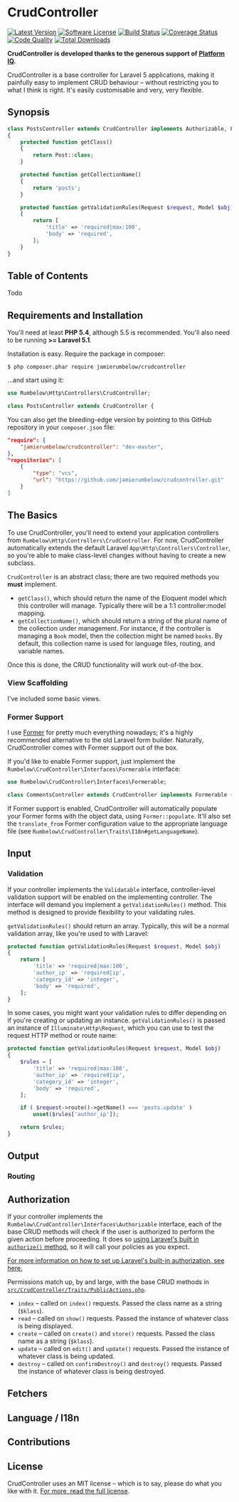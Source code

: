 # CrudController

[![Latest Version](https://img.shields.io/github/release/jamierumbelow/crudcontroller.svg)](https://github.com/jamierumbelow/crudcontroller/releases)
[![Software License](https://img.shields.io/badge/license-MIT-brightgreen.svg)](LICENSE.md)
[![Build Status](https://img.shields.io/scrutinizer/build/g/jamierumbelow/crudcontroller.svg)](https://scrutinizer-ci.com/g/jamierumbelow/crudcontroller/build-status/master)
[![Coverage Status](https://img.shields.io/scrutinizer/coverage/g/jamierumbelow/crudcontroller.svg)](https://scrutinizer-ci.com/g/jamierumbelow/crudcontroller/code-structure)
[![Code Quality](https://img.shields.io/scrutinizer/g/jamierumbelow/crudcontroller.svg)](https://scrutinizer-ci.com/g/jamierumbelow/crudcontroller/code-structure)
[![Total Downloads](https://img.shields.io/packagist/dt/jamierumbelow/crudcontroller.svg)](https://packagist.org/packages/jamierumbelow/crudcontroller)

**CrudController is developed thanks to the generous support of [Platform IQ](https://www.platformiq.com/).**

CrudController is a base controller for Laravel 5 applications, making it painfully easy to implement CRUD behaviour – without restricting you to what I think is right. It's easily customisable and very, very flexible.

## Synopsis

```php
class PostsController extends CrudController implements Authorizable, Formerable, Validatable
{
    protected function getClass()
    {
        return Post::class;
    }

    protected function getCollectionName()
    {
        return 'posts';
    }

    protected function getValidationRules(Request $request, Model $obj)
    {
        return [
            'title' => 'required|max:100',
            'body' => 'required',
        ];
    }
}
```

## Table of Contents

Todo

## Requirements and Installation

You'll need at least **PHP 5.4**, although 5.5 is recommended. You'll also need to be running **>= Laravel 5.1**.

Installation is easy. Require the package in composer:

    $ php composer.phar require jamierumbelow/crudcontroller

...and start using it:

```php
use Rumbelow\Http\Controllers\CrudController;

class PostsController extends CrudController {
```

You can also get the bleeding-edge version by pointing to this GitHub repository in your `composer.json` file:

```json
"require": {
    "jamierumbelow/crudcontroller": "dev-master",
},
"repositories": [
    {
        "type": "vcs",
        "url": "https://github.com/jamierumbelow/crudcontroller.git"
    }
]
```

## The Basics

To use CrudController, you'll need to extend your application controllers from `Rumbelow\Http\Controllers\CrudController`. For now, CrudController automatically extends the default Laravel `App\Http\Controllers\Controller`, so you're able to make class-level changes without having to create a new subclass.

`CrudController` is an abstract class; there are two required methods you **must** implement.

* `getClass()`, which should return the name of the Eloquent model which this controller will manage. Typically there will be a 1:1 controller:model mapping.
* `getCollectionName()`, which should return a string of the plural name of the collection under management. For instance, if the controller is managing a `Book` model, then the collection might be named `books`. By default, this collection name is used for language files, routing, and variable names.

Once this is done, the CRUD functionality will work out-of-the box.

### View Scaffolding

I've included some basic views.

### Former Support

I use [Former](https://github.com/formers/former) for pretty much everything nowadays; it's a highly recommended alternative to the old Laravel form builder. Naturally, CrudController comes with Former support out of the box.

If you'd like to enable Former support, just implement the `Rumbelow\CrudController\Interfaces\Formerable` interface:

```php
use Rumbelow\CrudController\Interfaces\Formerable;

class CommentsController extends CrudController implements Formerable {
```

If Former support is enabled, CrudController will automatically populate your Former forms with the object data, using `Former::populate`. It'll also set the `translate_from` Former configuration value to the appropriate language file (see `Rumbelow\CrudController\Traits\I18n#getLanguageName`).

## Input

### Validation

If your controller implements the `Validatable` interface, controller-level validation support will be enabled on the implementing controller. The interface will demand you implement a `getValidationRules()` method. This method is designed to provide flexibility to your validating rules.

`getValidationRules()` should return an array. Typically, this will be a normal validation array, like you're used to with Laravel:

```php
protected function getValidationRules(Request $request, Model $obj)
{
    return [
        'title' => 'required|max:100',
        'author_ip' => 'required|ip',
        'category_id' => 'integer',
        'body' => 'required',
    ];
}
```

In some cases, you might want your validation rules to differ depending on if you're creating or updating an instance. `getValidationRules()` is passed an instance of `Illuminate\Http\Request`, which you can use to test the request HTTP method or route name:

```php
protected function getValidationRules(Request $request, Model $obj)
{
    $rules = [
        'title' => 'required|max:100',
        'author_ip' => 'required|ip',
        'category_id' => 'integer',
        'body' => 'required',
    ];

    if ( $request->route()->getName() === 'posts.update' )
        unset($rules['author_ip']);

    return $rules;
}
```

## Output

### Routing

## Authorization

If your controller implements the `Rumbelow\CrudController\Interfaces\Authorizable` interface, each of the base CRUD methods will check if the user is authorized to perform the given action before proceeding. It does so [using Laravel's built in `authorize()` method](https://laravel.com/docs/5.2/authorization#controller-authorization), so it will call your policies as you expect.

[For more information on how to set up Laravel's built-in authorization, see here.](https://laravel.com/docs/5.2/authorization)

Permissions match up, by and large, with the base CRUD methods in [`src/CrudController/Traits/PublicActions.php`](src/CrudController/Traits/PublicActions.php).

* `index` – called on `index()` requests. Passed the class name as a string (`$klass`).
* `read` – called on `show()` requests. Passed the instance of whatever class is being displayed.
* `create` – called on `create()` and `store()` requests. Passed the class name as a string (`$klass`).
* `update` – called on `edit()` and `update()` requests. Passed the instance of whatever class is being updated.
* `destroy` – called on `confirmDestroy()` and `destroy()` requests. Passed the instance of whatever class is being destroyed.

## Fetchers

## Language / I18n

## Contributions

## License

CrudController uses an MIT license – which is to say, please do what you like with it. [For more, read the full license](LICENSE.md).
